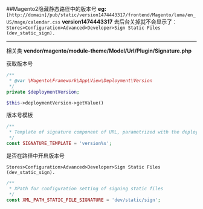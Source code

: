 ##Magento2隐藏静态路径中的版本号
**eg:**
`[http://domain]/pub/static/version1474443317/frontend/Magento/luma/en_US/mage/calendar.css`
**version1474443317**
去后台关掉就不会显示了：
`Stores>Configuration>Advanced>Developer>Sign Static Files (dev_static_sign).`

- - -
相关类
**vendor/magento/module-theme/Model/Url/Plugin/Signature.php**

获取版本号
```php
/**
 * @var \Magento\Framework\App\View\Deployment\Version
 */
private $deploymentVersion;

$this->deploymentVersion->getValue()
```
版本号模板
```php
/**
 * Template of signature component of URL, parametrized with the deployment version of static files
 */
const SIGNATURE_TEMPLATE = 'version%s';
```
是否在路径中开启版本号
```config
Stores>Configuration>Advanced>Developer>Sign Static Files (dev_static_sign).
```
```php
/**
 * XPath for configuration setting of signing static files
 */
const XML_PATH_STATIC_FILE_SIGNATURE = 'dev/static/sign';
```
